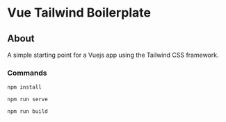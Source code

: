 # Vue Tailwind Boilerplate

## About

A simple starting point for a Vuejs app using the Tailwind CSS framework.

### Commands

```
npm install
```

```
npm run serve
```

```
npm run build
```
